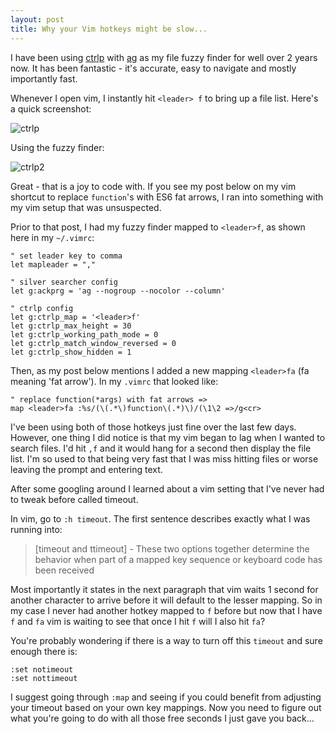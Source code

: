 ```yaml
---
layout: post
title: Why your Vim hotkeys might be slow...
---
```


I have been using [ctrlp](https://github.com/kien/ctrlp.vim) with [ag](https://github.com/ggreer/the_silver_searcher) as my file fuzzy finder for well over 2 years now.  It has been fantastic - it's accurate, easy to navigate and mostly importantly fast.

Whenever I open vim, I instantly hit `<leader> f` to bring up a file list. Here's a quick screenshot:

![ctrlp](http://i.imgur.com/BpJhEbI.png)

Using the fuzzy finder:

![ctrlp2](http://i.imgur.com/ry1q5AP.png)

Great - that is a joy to code with.  If you see my post below on my vim shortcut to replace `function`'s with ES6 fat arrows, I ran into something with my vim setup that was unsuspected.

Prior to that post, I had my fuzzy finder mapped to `<leader>f`, as shown here in my `~/.vimrc`:

```
" set leader key to comma
let mapleader = ","

" silver searcher config
let g:ackprg = 'ag --nogroup --nocolor --column'

" ctrlp config
let g:ctrlp_map = '<leader>f'
let g:ctrlp_max_height = 30
let g:ctrlp_working_path_mode = 0
let g:ctrlp_match_window_reversed = 0
let g:ctrlp_show_hidden = 1
```

Then, as my post below mentions I added a new mapping `<leader>fa` (fa meaning 'fat arrow').  In my `.vimrc` that looked like:

```
" replace function(*args) with fat arrows =>
map <leader>fa :%s/(\(.*\)function\(.*)\)/(\1\2 =>/g<cr>
```

I've been using both of those hotkeys just fine over the last few days.  However, one thing I did notice is that my vim began to lag when I wanted to search files.  I'd hit `,f` and it would hang for a second then display the file list.  I'm so used to that being very fast that I was miss hitting files or worse leaving the prompt and entering text.

After some googling around I learned about a vim setting that I've never had to tweak before called timeout.

In vim, go to `:h timeout`. The first sentence describes exactly what I was running into:

>[timeout and ttimeout] - These two options together determine the behavior when part of a mapped key sequence or keyboard code has been received

Most importantly it states in the next paragraph that vim waits 1 second for another character to arrive before it will default to the lesser mapping.  So in my case I never had another hotkey mapped to `f` before but now that I have `f` and `fa` vim is waiting to see that once I hit `f` will I also hit `fa`?

You're probably wondering if there is a way to turn off this `timeout` and sure enough there is:

```
:set notimeout
:set nottimeout
```

I suggest going through `:map` and seeing if you could benefit from adjusting your timeout based on your own key mappings.  Now you need to figure out what you're going to do with all those free seconds I just gave you back...




